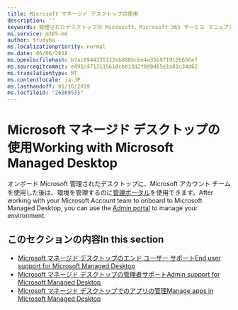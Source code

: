 ```yaml
---
title: Microsoft マネージド デスクトップの使用
description: ''
keywords: 管理されたデスクトップの Microsoft、Microsoft 365 サービス マニュアル
ms.service: m365-md
author: trudyha
ms.localizationpriority: normal
ms.date: 06/06/2018
ms.openlocfilehash: b7ac8944235112ebd88bcbe4e35b971912b656e7
ms.sourcegitcommit: e491c4713115610cbe13d2fbd0d65e1a41c34d62
ms.translationtype: MT
ms.contentlocale: ja-JP
ms.lasthandoff: 01/16/2019
ms.locfileid: "26869535"
---
```

# <a name="working-with-microsoft-managed-desktop"></a><span data-ttu-id="a2431-103">Microsoft マネージド デスクトップの使用</span><span class="sxs-lookup"><span data-stu-id="a2431-103">Working with Microsoft Managed Desktop</span></span>

<span data-ttu-id="a2431-104">オンボード Microsoft 管理されたデスクトップに、Microsoft アカウント チームを使用した後は、環境を管理するのに[管理ポータル](https://aka.ms/mmdportal)を使用できます。</span><span class="sxs-lookup"><span data-stu-id="a2431-104">After working with your Microsoft Account team to onboard to Microsoft Managed Desktop, you can use the [Admin portal](https://aka.ms/mmdportal) to manage your environment.</span></span> 

## <a name="in-this-section"></a><span data-ttu-id="a2431-105">このセクションの内容</span><span class="sxs-lookup"><span data-stu-id="a2431-105">In this section</span></span>

- [<span data-ttu-id="a2431-106">Microsoft マネージド デスクトップのエンド ユーザー サポート</span><span class="sxs-lookup"><span data-stu-id="a2431-106">End user support for Microsoft Managed Desktop</span></span>](end-user-support.md)
- [<span data-ttu-id="a2431-107">Microsoft マネージド デスクトップの管理者サポート</span><span class="sxs-lookup"><span data-stu-id="a2431-107">Admin support for Microsoft Managed Desktop</span></span>](admin-support.md)
- [<span data-ttu-id="a2431-108">Microsoft マネージド デスクトップでのアプリの管理</span><span class="sxs-lookup"><span data-stu-id="a2431-108">Manage apps in Microsoft Managed Desktop</span></span>](manage-apps.md)
